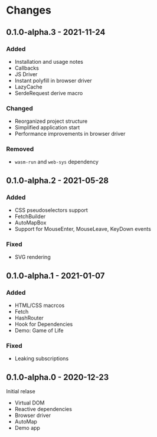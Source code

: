 # Changes

## 0.1.0-alpha.3 - 2021-11-24

### Added
* Installation and usage notes
* Callbacks
* JS Driver
* Instant polyfill in browser driver
* LazyCache
* SerdeRequest derive macro

### Changed
* Reorganized project structure
* Simplified application start
* Performance improvements in browser driver

### Removed
* `wasm-run` and `web-sys` dependency

## 0.1.0-alpha.2 - 2021-05-28

### Added
* CSS pseudoselectors support
* FetchBuilder
* AutoMapBox
* Support for MouseEnter, MouseLeave, KeyDown events

### Fixed
* SVG rendering

## 0.1.0-alpha.1 - 2021-01-07

### Added
* HTML/CSS macrcos
* Fetch
* HashRouter
* Hook for Dependencies
* Demo: Game of Life

### Fixed
* Leaking subscriptions

## 0.1.0-alpha.0 - 2020-12-23

Initial relase

* Virtual DOM
* Reactive dependencies
* Browser driver
* AutoMap
* Demo app
